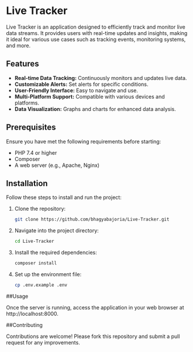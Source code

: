 # Live Tracker

Live Tracker is an application designed to efficiently track and monitor live data streams. It provides users with real-time updates and insights, making it ideal for various use cases such as tracking events, monitoring systems, and more.

## Features

- **Real-time Data Tracking:** Continuously monitors and updates live data.
- **Customizable Alerts:** Set alerts for specific conditions.
- **User-Friendly Interface:** Easy to navigate and use.
- **Multi-Platform Support:** Compatible with various devices and platforms.
- **Data Visualization:** Graphs and charts for enhanced data analysis.

## Prerequisites

Ensure you have met the following requirements before starting:
- PHP 7.4 or higher
- Composer
- A web server (e.g., Apache, Nginx)

## Installation

Follow these steps to install and run the project:

1. Clone the repository:
   ```bash
   git clone https://github.com/bhagyabajoria/Live-Tracker.git
   ```
2. Navigate into the project directory:
   ```bash
   cd Live-Tracker
   ```
3. Install the required dependencies:
   ```bash
   composer install
   ```
4. Set up the environment file:
   ```bash
   cp .env.example .env
   ```

##Usage

Once the server is running, access the application in your web browser at http://localhost:8000.

##Contributing

Contributions are welcome! Please fork this repository and submit a pull request for any improvements.